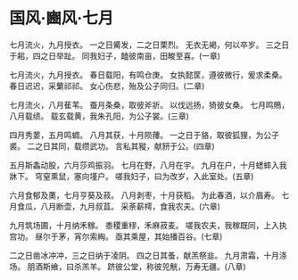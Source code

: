 # 国风·豳风·七月

七月流火，九月授衣。
一之日觱发，二之日栗烈。
无衣无褐，何以卒岁。
三之日于耜，四之日举趾。
同我妇子，饁彼南亩，田畯至喜。(一章)

七月流火，九月授衣。
春日载阳，有鸣仓庚。
女执懿筐，遵彼微行，爰求柔桑。
春日迟迟，采蘩祁祁。
女心伤悲，殆及公子同归。(二章)

七月流火，八月萑苇。
蚕月条桑，取彼斧斨。
以伐远扬，猗彼女桑。
七月鸣鵙，八月载绩。
载玄载黄，我朱孔阳，为公子裳。(三章)

四月秀葽，五月鸣蜩。
八月其获，十月陨蘀。
一之日于貉，取彼狐狸，为公子裘。
二之日其同，载缵武功。
言私其豵，献豜于公。(四章)

五月斯螽动股，六月莎鸡振羽。
七月在野，八月在宇。
九月在户，十月蟋蟀入我牀下。
穹窒熏鼠，塞向墐户。
嗟我妇子，曰为改岁，入此室处。(五章)

六月食郁及薁，七月亨葵及菽。
八月剥枣，十月获稻。
为此春酒，以介眉寿。
七月食瓜，八月断壶，九月叔苴。
采荼薪樗，食我农夫。(六章)

九月筑场圃，十月纳禾稼。
黍稷重穋，禾麻菽麦。
嗟我农夫，我稼既同，上入执宫功。
昼尔于茅，宵尔索綯。
亟其乘屋，其始播百谷。(七章)

二之日凿冰冲冲，三之日纳于凌阴。
四之日其蚤，献羔祭韭。
九月肃霜，十月涤场。
朋酒斯飨，曰杀羔羊。
跻彼公堂，称彼兕觥，万寿无疆。(八章)

